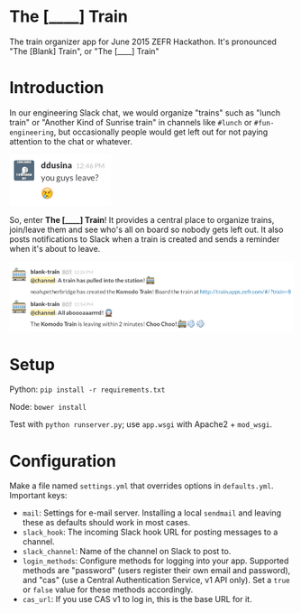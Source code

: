 # The [\_\_\_\_] Train

The train organizer app for June 2015 ZEFR Hackathon. It's pronounced
"The [Blank] Train", or "The [\_\_\_\_] Train"

# Introduction

In our engineering Slack chat, we would organize "trains" such as "lunch train"
or "Another Kind of Sunrise train" in channels like `#lunch` or `#fun-engineering`, but
occasionally people would get left out for not paying attention to the chat
or whatever.

![sad](https://raw.githubusercontent.com/kirsle/blank-train/master/screenshot/sad.png)

So, enter **The [\_\_\_\_] Train**! It provides a central place to organize trains, join/leave them and see who's all on board so nobody gets left out. It also posts notifications to Slack when a train is created and sends a reminder when it's about to leave.

![Blank Train](https://raw.githubusercontent.com/kirsle/blank-train/master/screenshot/slack.png)

# Setup

Python: `pip install -r requirements.txt`

Node: `bower install`

Test with `python runserver.py`; use `app.wsgi` with Apache2 + `mod_wsgi`.

# Configuration

Make a file named `settings.yml` that overrides options in `defaults.yml`. Important keys:

* `mail`: Settings for e-mail server. Installing a local `sendmail` and leaving these as defaults should work in most cases.
* `slack_hook`: The incoming Slack hook URL for posting messages to a channel.
* `slack_channel`: Name of the channel on Slack to post to.
* `login_methods`: Configure methods for logging into your app. Supported methods are "password" (users register their own email and password), and "cas" (use a Central Authentication Service, v1 API only). Set a `true` or `false` value for these methods accordingly.
* `cas_url`: If you use CAS v1 to log in, this is the base URL for it.

